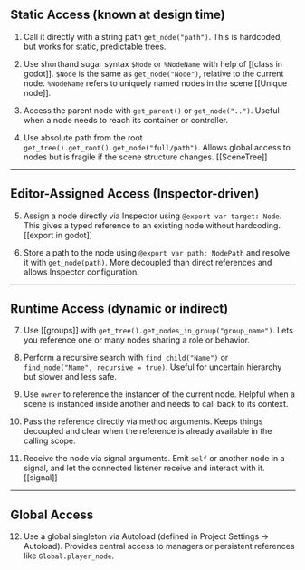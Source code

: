 ## Static Access (known at design time)

1. Call it directly with a string path `get_node("path")`. This is hardcoded, but works for static, predictable trees.

2. Use shorthand sugar syntax `$Node` or `%NodeName` with help of [[class in godot]]. `$Node` is the same as `get_node("Node")`, relative to the current node. `%NodeName` refers to uniquely named nodes in the scene [[Unique node]].

3. Access the parent node with `get_parent()` or `get_node("..")`. Useful when a node needs to reach its container or controller.

4. Use absolute path from the root `get_tree().get_root().get_node("full/path")`. Allows global access to nodes but is fragile if the scene structure changes. [[SceneTree]]

---

## Editor-Assigned Access (Inspector-driven)

5. Assign a node directly via Inspector using `@export var target: Node`. This gives a typed reference to an existing node without hardcoding. [[export in godot]]

6. Store a path to the node using `@export var path: NodePath` and resolve it with `get_node(path)`. More decoupled than direct references and allows Inspector configuration.

---

## Runtime Access (dynamic or indirect)

7. Use [[groups]] with `get_tree().get_nodes_in_group("group_name")`. Lets you reference one or many nodes sharing a role or behavior.

8. Perform a recursive search with `find_child("Name")` or `find_node("Name", recursive = true)`. Useful for uncertain hierarchy but slower and less safe.

9. Use `owner` to reference the instancer of the current node. Helpful when a scene is instanced inside another and needs to call back to its context.

10. Pass the reference directly via method arguments. Keeps things decoupled and clear when the reference is already available in the calling scope.

11. Receive the node via signal arguments. Emit `self` or another node in a signal, and let the connected listener receive and interact with it. [[signal]]

---

## Global Access

12. Use a global singleton via Autoload (defined in Project Settings → Autoload). Provides central access to managers or persistent references like `Global.player_node`.

